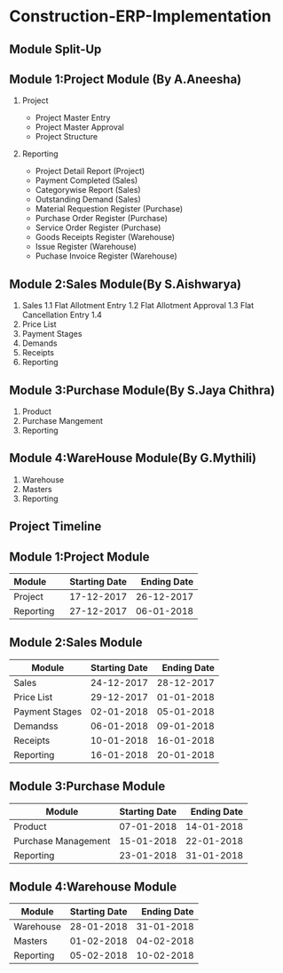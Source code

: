 # Construction-ERP-Implementation
## Module Split-Up
## Module 1:Project Module (By A.Aneesha)
  1. Project
     - Project Master Entry
     - Project Master Approval
     - Project Structure
  
2. Reporting
     - Project Detail Report (Project)
     - Payment Completed (Sales)
     - Categorywise Report (Sales)
     - Outstanding Demand (Sales)
     - Material Requestion Register (Purchase)
     - Purchase Order Register (Purchase)
     - Service Order Register (Purchase)
     - Goods Receipts Register (Warehouse)
     - Issue Register (Warehouse)
     - Puchase Invoice Register (Warehouse)
  
## Module 2:Sales Module(By S.Aishwarya)
1. Sales
  1.1 Flat Allotment Entry
  1.2 Flat Allotment Approval
  1.3 Flat Cancellation Entry
  1.4 
2. Price List
3. Payment Stages
4. Demands
5. Receipts
6. Reporting
## Module 3:Purchase Module(By S.Jaya Chithra)
1. Product
2. Purchase Mangement
3. Reporting
## Module 4:WareHouse Module(By G.Mythili)
1. Warehouse
2. Masters
3. Reporting




## Project Timeline
## Module 1:Project Module
| Module        | Starting Date | Ending Date  |
| ------------- |:-------------:| ------------:|
| Project       | 17-12-2017    |  26-12-2017  |
| Reporting     | 27-12-2017    |  06-01-2018  |


## Module 2:Sales Module
| Module        | Starting Date  | Ending Date  |
| ------------- |:--------------:| ------------:|
| Sales         | 24-12-2017     | 28-12-2017   |
| Price List    | 29-12-2017     | 01-01-2018   |
| Payment Stages| 02-01-2018     | 05-01-2018   |
| Demandss      | 06-01-2018     | 09-01-2018   |
| Receipts      | 10-01-2018     | 16-01-2018   |
| Reporting     | 16-01-2018     | 20-01-2018   |


## Module 3:Purchase Module
| Module             | Starting Date  | Ending Date  |
| ------------------ |:--------------:| ------------:|
| Product            | 07-01-2018     | 14-01-2018   |
| Purchase Management| 15-01-2018     | 22-01-2018   |
| Reporting          | 23-01-2018     | 31-01-2018   |


## Module 4:Warehouse Module
| Module        | Starting Date  | Ending Date  |
| ------------- |:--------------:| ------------:|
| Warehouse     | 28-01-2018     | 31-01-2018   |
| Masters       | 01-02-2018     | 04-02-2018   |
| Reporting     | 05-02-2018     | 10-02-2018   |



